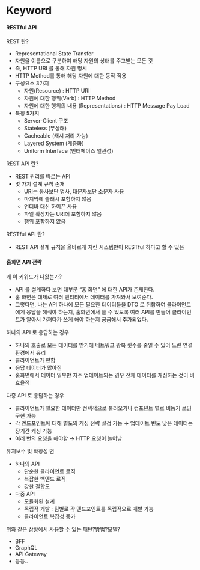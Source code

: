 # Keyword
#### RESTful API

REST 란?

- Representational State Transfer
- 자원을 이름으로 구분하여 해당 자원의 상태를 주고받는 모든 것
- 즉, HTTP URI 를 통해 자원 명시
- HTTP Method를 통해 해당 자원에 대한 동작 적용
- 구성요소 3가지
    - 자원(Resource) : HTTP URI
    - 자원에 대한 행위(Verb) : HTTP Method
    - 자원에 대한 행위의 내용 (Representations) : HTTP Message Pay Load
- 특징 5가지
    - Server-Client 구조
    - Stateless (무상태)
    - Cacheable (캐시 처리 가능)
    - Layered System (계층화)
    - Uniform Interface (인터페이스 일관성)

REST API 란?

- REST 원리를 따르는 API
- 몇 가지 설계 규칙 존재
    - URI는 동사보단 명사, 대문자보단 소문자 사용
    - 마지막에 슬래시 포함하지 않음
    - 언더바 대신 하이픈 사용
    - 파일 확장자는 URI에 포함하지 않음
    - 행위 포함하지 않음

RESTful API 란?

- REST API 설계 규칙을 올바르게 지킨 시스템만이 RESTful 하다고 할 수 있음

#### 홈화면 API 전략

왜 이 키워드가 나왔는가?

- API 를 설계하다 보면 대부분 “홈 화면” 에 대한 API가 존재한다.
- 홈 화면은 대체로 여러 엔티티에서 데이터를 가져와서 보여준다.
- 그렇다면, 나는 API 하나에 모든 필요한 데이터들을 DTO 로 취합하여 클라이언트에게 응답을 해줘야 하는지, 홈화면에서 쓸 수 있도록 여러 API를 만들어 클라이언트가 알아서 가져다가 쓰게 해야 하는지 궁금해서 추가되었다.

하나의 API 로 응답하는 경우

- 하나의 호출로 모든 데이터를 받기에 네트워크 왕복 횟수를 줄일 수 있어 느린 연결 환경에서 유리
- 클라이언트가 편함
- 응답 데이터가 많아짐
- 홈화면에서 데이터 일부만 자주 업데이트되는 경우 전체 데이터를 캐싱하는 것이 비효율적

다중 API 로 응답하는 경우

- 클라이언트가 필요한 데이터만 선택적으로 불러오거나 컴포넌트 별로 비동기 로딩 구현 가능
- 각 엔드포인트에 대해 별도의 캐싱 전략 설정 가능 → 업데이트 빈도 낮은 데이터는 장기간 캐싱 가능
- 여러 번의 요청을 해야함 → HTTP 요청이 늘어남

유지보수 및 확장성 면

- 하나의 API
    - 단순한 클라이언트 로직
    - 복잡한 백엔드 로직
    - 강한 결합도
- 다중 API
    - 모듈화된 설계
    - 독립적 개발 : 팀별로 각 엔드포인트를 독립적으로 개발 가능
    - 클라이언트 복잡성 증가

위와 같은 상황에서 사용할 수 있는 패턴?방법?모델?

- BFF
- GraphQL
- API Gateway
- 등등..